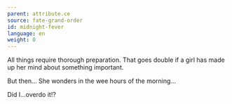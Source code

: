 ```yaml
---
parent: attribute.ce
source: fate-grand-order
id: midnight-fever
language: en
weight: 0
---
```


All things require thorough preparation. That goes double if a girl has made up her mind about something important.

But then…
She wonders in the wee hours of the morning…

Did I…overdo it!?
